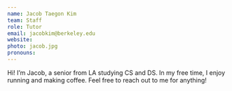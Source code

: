 ```yaml
---
name: Jacob Taegon Kim
team: Staff
role: Tutor
email: jacobkim@berkeley.edu
website:
photo: jacob.jpg
pronouns: 
---
```


Hi! I’m Jacob, a senior from LA studying CS and DS. In my free time, I enjoy running and making coffee. Feel free to reach out to me for anything!